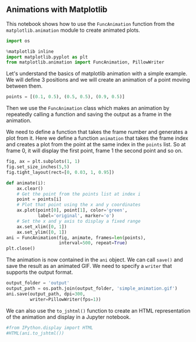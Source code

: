 ## Animations with Matplotlib

This notebook shows how to use the `FuncAnimation` function from the `matplotlib.animation` module to create animated plots. 


```python
import os

%matplotlib inline
import matplotlib.pyplot as plt
from matplotlib.animation import FuncAnimation, PillowWriter
```

Let's understand the basics of matplotlib animation with a simple example. We will define 3 positions and we will create an animation of a point moving between them.


```python
points = [(0.1, 0.5), (0.5, 0.5), (0.9, 0.5)]
```

Then we use the `FuncAnimation` class which makes an animation by repeatedly calling a function and saving the output as a frame in the animation.

We need to define a function that takes the frame number and generates a plot from it. Here we define a function `animation` that takes the frame index and creates a plot from the point at the same index in the `points` list. So at frame 0, it will display the first point, frame 1 the second point and so on.


```python
fig, ax = plt.subplots(1, 1)
fig.set_size_inches(5,5)
fig.tight_layout(rect=[0, 0.03, 1, 0.95])

def animate(i):
    ax.clear()
    # Get the point from the points list at index i
    point = points[i]
    # Plot that point using the x and y coordinates
    ax.plot(point[0], point[1], color='green', 
            label='original', marker='o')
    # Set the x and y axis to display a fixed range
    ax.set_xlim([0, 1])
    ax.set_ylim([0, 1])
ani = FuncAnimation(fig, animate, frames=len(points),
                    interval=500, repeat=True)
plt.close()
```

The animation is now contained in the `ani` object. We can call `save()` and save the result as an animated GIF. We need to specify a `writer` that supports the output format.


```python
output_folder = 'output'
output_path = os.path.join(output_folder, 'simple_animation.gif')
ani.save(output_path, dpi=300,
         writer=PillowWriter(fps=1))
```

We can also use the `to_jshtml()` function to create an HTML representation of the animation and display in a Jupyter notebook.


```python
#from IPython.display import HTML
#HTML(ani.to_jshtml())
```
